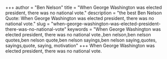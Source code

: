 +++
author = "Ben Nelson"
title = "When George Washington was elected president, there was no national vote."
description = "the best Ben Nelson Quote: When George Washington was elected president, there was no national vote."
slug = "when-george-washington-was-elected-president-there-was-no-national-vote"
keywords = "When George Washington was elected president, there was no national vote.,ben nelson,ben nelson quotes,ben nelson quote,ben nelson sayings,ben nelson saying,quotes, sayings,quote, saying, motivation"
+++
When George Washington was elected president, there was no national vote.
